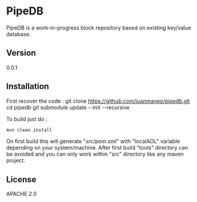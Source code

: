 PipeDB
=========


PipeDB is a work-in-progress block repository based on existing key/value database.


Version
----

0.0.1

Installation
--------------

First recover the code :
git clone https://github.com/juanmaneo/pipedb.git
cd pipedb
git submodule update --init --recursive

To build just do :

```sh
mvn clean install
```

On first build this will generate "src/pom.xml" with "localAOL" variable depending on your system/machine. 
After first build "tools" directory can be avoided and you can only work within "src" directory like any maven project. 

License
----

APACHE 2.0

